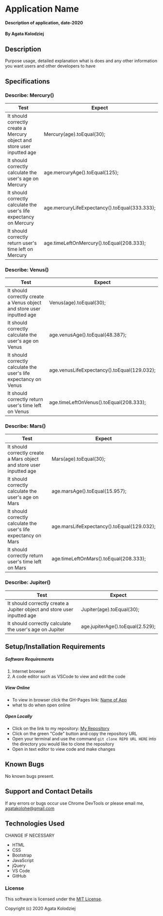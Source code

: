 # Application Name

#### Description of application, date-2020

#### By Agata Kolodziej

## Description

Purpose usage, detailed explanation what is does and any other information you want users and other developers to have

## Specifications

### Describe: Mercury()

| Test | Expect |
| ---- | ------ |
| It should correctly create a Mercury object and store user inputted age | Mercury(age).toEqual(30); |
| It should correctly calculate the user's age on Mercury | age.mercuryAge().toEqual(125); |
| It should correctly calculate the user's life expectancy on Mercury | age.mercuryLifeExpectancy().toEqual(333.333); |
| It should correctly return user's time left on Mercury | age.timeLeftOnMercury().toEqual(208.333); |

### Describe: Venus()
| Test | Expect |
| ---- | ------ |
| It should correctly create a Venus object and store user inputted age | Venus(age).toEqual(30); |
| It should correctly calculate the user's age on Venus| age.venusAge().toEqual(48.387); |
| It should correctly calculate the user's life expectancy on Venus | age.venusLifeExpectancy().toEqual(129.032); |
| It should correctly return user's time left on Venus | age.timeLeftOnVenus().toEqual(208.333); |

### Describe: Mars()
| Test | Expect |
| ---- | ------ |
| It should correctly create a Mars object and store user inputted age | Mars(age).toEqual(30); |
| It should correctly calculate the user's age on Mars| age.marsAge().toEqual(15.957); |
| It should correctly calculate the user's life expectancy on Mars | age.marsLifeExpectancy().toEqual(129.032); |
| It should correctly return user's time left on Mars | age.timeLeftOnMars().toEqual(208.333); |

### Describe: Jupiter()
| Test | Expect |
| ---- | ------ |
| It should correctly create a Jupiter object and store user inputted age | Jupiter(age).toEqual(30); |
| It should correctly calculate the user's age on Jupiter| age.jupiterAge().toEqual(2.529); |


## Setup/Installation Requirements

##### Software Requirements

1. Internet browser
2. A code editor such as VSCode to view and edit the code

##### View Online

- To view in browser click the GH-Pages link: [Name of App](URL)
- what to do when open online

##### Open Locally

- Click on the link to my repository: [My Repository](URL)
- Click on the green "Code" button and copy the repository URL
- Open your terminal and use the command `git clone REPO URL HERE` into the directory you would like to clone the repository
- Open in text editor to view code and make changes

## Known Bugs

No known bugs present.

## Support and Contact Details

If any errors or bugs occur use Chrome DevTools or please email me, <agatakolohe@gmail.com>

## Technologies Used

CHANGE IF NECESSARY

- HTML
- CSS
- Bootstrap
- JavaScript
- jQuery
- VS Code
- GitHub

### License

This software is licensed under the [MIT License](https://choosealicense.com/licenses/mit/).

Copyright (c) 2020 Agata Kolodziej
